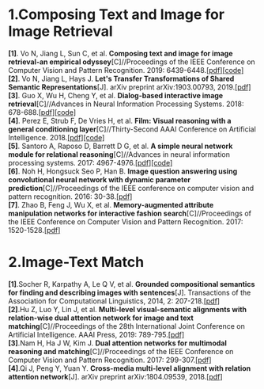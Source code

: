# 1.Composing Text and Image for Image Retrieval
**[1]**. Vo N, Jiang L, Sun C, et al. **Composing text and image for image retrieval-an empirical odyssey**[C]//Proceedings of the IEEE Conference on Computer Vision and Pattern Recognition. 2019: 6439-6448.[[pdf]](http://openaccess.thecvf.com/content_CVPR_2019/papers/Vo_Composing_Text_and_Image_for_Image_Retrieval_-_an_Empirical_CVPR_2019_paper.pdf)[[code]](https://github.com/google/tirg)   
**[2]**. Vo N, Jiang L, Hays J. **Let's Transfer Transformations of Shared Semantic Representations**[J]. arXiv preprint arXiv:1903.00793, 2019.[[pdf]](https://arxiv.org/pdf/1903.00793.pdf)    
**[3]**. Guo X, Wu H, Cheng Y, et al. **Dialog-based interactive image retrieval**[C]//Advances in Neural Information Processing Systems. 2018: 678-688.[[pdf]](http://papers.nips.cc/paper/7348-dialog-based-interactive-image-retrieval.pdf)[[code]](https://github.com/XiaoxiaoGuo/fashion-retrieval)   
**[4]**. Perez E, Strub F, De Vries H, et al. **Film: Visual reasoning with a general conditioning layer**[C]//Thirty-Second AAAI Conference on Artificial Intelligence. 2018.[[pdf]](https://www.aaai.org/ocs/index.php/AAAI/AAAI18/paper/view/16528/16646)[[code]](https://github.com/ethanjperez/film)      
**[5]**. Santoro A, Raposo D, Barrett D G, et al. **A simple neural network module for relational reasoning**[C]//Advances in neural information processing systems. 2017: 4967-4976.[[pdf]](http://papers.nips.cc/paper/7082-a-simple-neural-network-module-for-relational-reasoning.pdf)[[code]](https://github.com/kimhc6028/relational-networks)  
**[6]**. Noh H, Hongsuck Seo P, Han B. **Image question answering using convolutional neural network with dynamic parameter prediction**[C]//Proceedings of the IEEE conference on computer vision and pattern recognition. 2016: 30-38.[[pdf]](http://openaccess.thecvf.com/content_cvpr_2016/papers/Noh_Image_Question_Answering_CVPR_2016_paper.pdf)  
**[7]**. Zhao B, Feng J, Wu X, et al. **Memory-augmented attribute manipulation networks for interactive fashion search**[C]//Proceedings of the IEEE Conference on Computer Vision and Pattern Recognition. 2017: 1520-1528.[[pdf]](http://openaccess.thecvf.com/content_cvpr_2017/papers/Zhao_Memory-Augmented_Attribute_Manipulation_CVPR_2017_paper.pdf) 

# 2.Image-Text Match
**[1]**.Socher R, Karpathy A, Le Q V, et al. **Grounded compositional semantics for finding and describing images with sentences**[J]. Transactions of the Association for Computational Linguistics, 2014, 2: 207-218.[[pdf]](https://www.aclweb.org/anthology/Q14-1017.pdf)    
**[2]**.Hu Z, Luo Y, Lin J, et al. **Multi-level visual-semantic alignments with relation-wise dual attention network for image and text matching**[C]//Proceedings of the 28th International Joint Conference on Artificial Intelligence. AAAI Press, 2019: 789-795.[[pdf]](https://www.ijcai.org/proceedings/2019/0111.pdf)  
**[3]**.Nam H, Ha J W, Kim J. **Dual attention networks for multimodal reasoning and matching**[C]//Proceedings of the IEEE Conference on Computer Vision and Pattern Recognition. 2017: 299-307.[[pdf]](http://openaccess.thecvf.com/content_cvpr_2017/papers/Nam_Dual_Attention_Networks_CVPR_2017_paper.pdf)  
**[4]**.Qi J, Peng Y, Yuan Y. **Cross-media multi-level alignment with relation attention network**[J]. arXiv preprint arXiv:1804.09539, 2018.[[pdf]](https://arxiv.org/pdf/1804.09539.pdf)  
